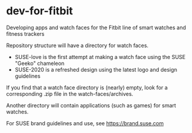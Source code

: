 # dev-for-fitbit
Developing apps and watch faces for the Fitbit line of smart watches and fitness trackers

Repository structure will have a directory for watch faces.
 - SUSE-love is the first attempt at making a watch face using the SUSE "Geeko" chameleon
 - SUSE-2020 is a refreshed design using the latest logo and design guidelines

If you find that a watch face directory is (nearly) empty, look for a corresponding .zip file in the watch-faces/archives.

Another directory will contain applications (such as games) for smart watches.


For SUSE brand guidelines and use, see https://brand.suse.com
